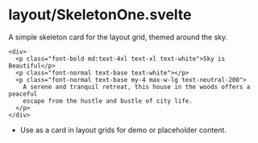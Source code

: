 # layout/SkeletonOne.svelte

A simple skeleton card for the layout grid, themed around the sky.

```svelte
<div>
  <p class="font-bold md:text-4xl text-xl text-white">Sky is Beautiful</p>
  <p class="font-normal text-base text-white"></p>
  <p class="font-normal text-base my-4 max-w-lg text-neutral-200">
    A serene and tranquil retreat, this house in the woods offers a peaceful
    escape from the hustle and bustle of city life.
  </p>
</div>
```

- Use as a card in layout grids for demo or placeholder content.
